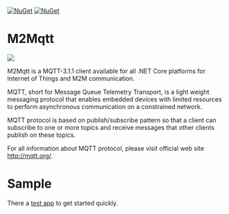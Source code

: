 [![NuGet](https://img.shields.io/nuget/dt/Tevux.M2Mqtt.svg?label=NuGet&style=flat&logo=nuget)](https://www.nuget.org/packages/Tevux.M2Mqtt/) 
[![NuGet](https://img.shields.io/nuget/vpre/Tevux.M2Mqtt.svg?label=NuGet&style=flat&logo=nuget)](https://www.nuget.org/packages/Tevux.M2Mqtt/) 

# M2Mqtt

![](images/m2mqtt6.png)

M2Mqtt is a MQTT-3.1.1 client available for all .NET Core platforms for Internet of Things and M2M communication.

MQTT, short for Message Queue Telemetry Transport, is a light weight messaging protocol that enables embedded devices with limited resources to perform asynchronous communication on a constrained network.

MQTT protocol is based on publish/subscribe pattern so that a client can subscribe to one or more topics and receive messages that other clients publish on these topics.

For all information about MQTT protocol, please visit official web site  http://mqtt.org/.

# Sample

There a [test app](TestApp/Program.cs) to get started quickly.
